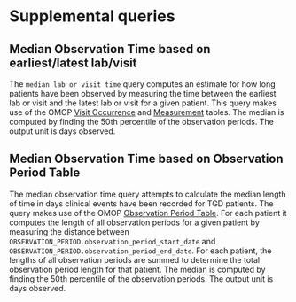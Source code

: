 # Supplemental queries

## Median Observation Time based on earliest/latest lab/visit
The `median lab or visit time` query computes an estimate for how long patients have been observed by measuring the time between the earliest lab or visit and the latest lab or visit for a given patient. This query makes use of the OMOP [Visit Occurrence](http://ohdsi.github.io/CommonDataModel/cdm54.html#VISIT_OCCURRENCE) and [Measurement](http://ohdsi.github.io/CommonDataModel/cdm54.html#MEASUREMENT) tables. The median is computed by finding the 50th percentile of the observation periods. The output unit is days observed.

## Median Observation Time based on Observation Period Table
The median observation time query attempts to calculate the median length of time in days clinical events have been recorded for TGD patients. The query makes use of the OMOP [Observation Period Table](http://ohdsi.github.io/CommonDataModel/cdm54.html#OBSERVATION_PERIOD). For each patient it computes the length of all observation periods for a given patient by measuring the distance between `OBSERVATION_PERIOD.observation_period_start_date` and `OBSERVATION_PERIOD.observation_period_end_date`. For each patient, the lengths of all observation periods are summed to determine the total observation period length for that patient. The median is computed by finding the 50th percentile of the observation periods. The output unit is days observed.

